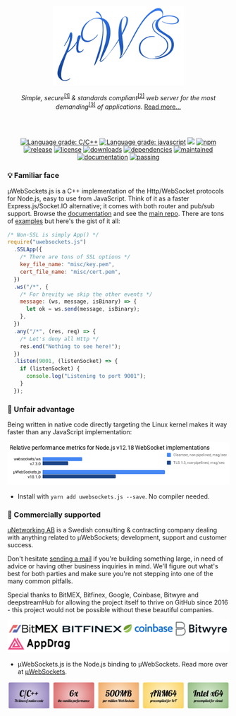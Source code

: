 <div align="center">
  <img src="https://github.com/Prozi/uwebsockets.js/raw/master/misc/logo-flat.svg" height="180" />
  
  <br/>
  
  <i>Simple, secure</i><sup><a href="https://github.com/Prozi/uwebsockets/tree/master/fuzzing#fuzz-testing-of-various-parsers-and-mocked-examples?style=flat-square">[1]</a></sup>
  <i> & standards compliant</i><sup><a href="https://unetworking.github.io/uWebSockets.js/report.pdf">[2]</a></sup>
  <i> web server for the most demanding</i><sup><a href="https://github.com/Prozi/uwebsockets/tree/master/benchmarks#benchmark-driven-development">[3]</a></sup>
  <i> of applications.</i> <a href="https://github.com/Prozi/uwebsockets/blob/master/misc/READMORE.md">Read more...</a>

<br/><br/>

<a href="https://lgtm.com/projects/g/uNetworking/uWebSockets.js/context:cpp?style=flat-square"><img alt="Language grade: C/C++" src="https://img.shields.io/lgtm/grade/cpp/g/uNetworking/uWebSockets.js.svg?logo=lgtm&logoWidth=18?style=flat-square"/></a>
<a href="https://lgtm.com/projects/g/Prozi/uwebsockets.js/context:javascript?style=flat-square"><img alt="Language grade: javascript" src="https://img.shields.io/lgtm/grade/javascript/g/Prozi/uwebsockets.js.svg?logo=lgtm&logoWidth=18?style=flat-square"/></a>
<a href="https://www.codacy.com/manual/jacekpietal/uwebsockets.js?utm_source=github.com&amp;utm_medium=referral&amp;utm_content=Prozi/uwebsockets.js&amp;utm_campaign=Badge_Grade"><img src="https://app.codacy.com/project/badge/Grade/8b80efd8b6de4fbb837cf60ddaabc78c"/></a>
<a href="https://www.npmjs.com/package/Prozi/uwebsockets.js"><img src="https://img.shields.io/npm/v/uwebsockets.js.svg?style=flat-square" alt="npm" /></a>
<a href="https://github.com/Prozi/uwebsockets.js"><img src="https://img.shields.io/github/release/Prozi/uwebsockets.js.svg?style=flat-square" alt="release" /></a>
<a href="https://github.com/Prozi/uwebsockets.js/blob/master/LICENSE"><img src="https://img.shields.io/npm/l/uwebsockets.js.svg?style=flat-square" alt="license" /></a>
<a href="https://www.npmjs.com/package/Prozi/uwebsockets.js"><img src="https://img.shields.io/npm/dt/uwebsockets.js.svg?style=flat-square" alt="downloads" /></a>
<a href="https://david-dm.org/Prozi/uwebsockets.js"><img src="https://david-dm.org/Prozi/uwebsockets.js.svg?style=flat-square" alt="dependencies" /></a>
<a href="https://github.com/Prozi/uwebsockets.js/graphs/commit-activity"><img src="https://img.shields.io/maintenance/yes/2020.svg?style=flat-square" alt="maintained" /></a>
<a href="https://onury.io/docma"><img src="https://img.shields.io/badge/docs%20by-docma-c27cf4.svg?docs%20by=docma&style=flat-square" alt="documentation" /></a>
<a href="https://circleci.com/gh/Prozi/uwebsockets.js" alt="circleci"><img src="https://circleci.com/gh/Prozi/uwebsockets.js.svg?style=shield" alt="passing" /></a>

</div>

### 💡 Familiar face

µWebSockets.js is a C++ implementation of the Http/WebSocket protocols for Node.js, easy to use from JavaScript. Think of it as a faster Express.js/Socket.IO alternative; it comes with both router and pub/sub support. Browse the [documentation](https://unetworking.github.io/uWebSockets.js/generated/) and see the [main repo](https://github.com/Prozi/uwebsockets). There are tons of [examples](examples) but here's the gist of it all:

```javascript
/* Non-SSL is simply App() */
require("uwebsockets.js")
  .SSLApp({
    /* There are tons of SSL options */
    key_file_name: "misc/key.pem",
    cert_file_name: "misc/cert.pem",
  })
  .ws("/*", {
    /* For brevity we skip the other events */
    message: (ws, message, isBinary) => {
      let ok = ws.send(message, isBinary);
    },
  })
  .any("/*", (res, req) => {
    /* Let's deny all Http */
    res.end("Nothing to see here!");
  })
  .listen(9001, (listenSocket) => {
    if (listenSocket) {
      console.log("Listening to port 9001");
    }
  });
```

### 💪 Unfair advantage

Being written in native code directly targeting the Linux kernel makes it way faster than any JavaScript implementation:

<img src="https://github.com/Prozi/uwebsockets.js/raw/master/misc/chart.png" />

- Install with `yarn add uwebsockets.js --save`. No compiler needed.

### 💼 Commercially supported

<a href="https://github.com/uNetworking">uNetworking AB</a> is a Swedish consulting & contracting company dealing with anything related to µWebSockets; development, support and customer success.

Don't hesitate <a href="mailto:alexhultman@gmail.com">sending a mail</a> if you're building something large, in need of advice or having other business inquiries in mind. We'll figure out what's best for both parties and make sure you're not stepping into one of the many common pitfalls.

Special thanks to BitMEX, Bitfinex, Google, Coinbase, Bitwyre and deepstreamHub for allowing the project itself to thrive on GitHub since 2016 - this project would not be possible without these beautiful companies.

<img src="https://github.com/uNetworking/uWebSockets/raw/master/misc/2018.png" />

- µWebSockets.js is the Node.js binding to µWebSockets. Read more over at [µWebSockets](https://github.com/Prozi/uwebsockets).

<img src="https://github.com/Prozi/uwebsockets.js/raw/master/misc/features_strip.png" />
